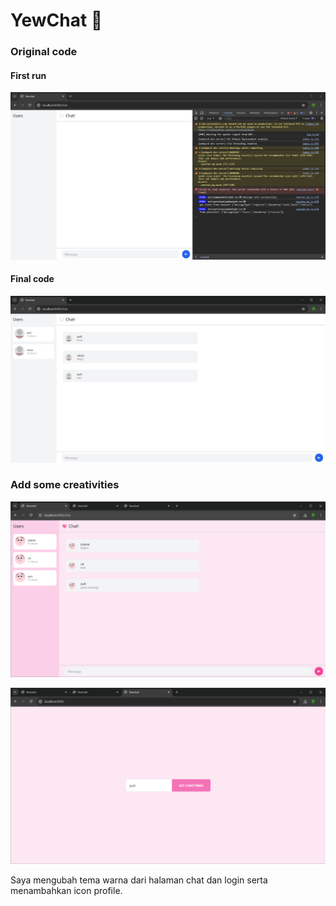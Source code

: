 # YewChat 💬

### Original code

#### First run
![3.1.1](images/3.1.1.png)

#### Final code
![3.1.2](images/3.1.2.png)

### Add some creativities

![3.2.1](images/3.2.1.png)

![3.2.2](images/3.2.2.png)

Saya mengubah tema warna dari halaman chat dan login serta menambahkan icon profile.